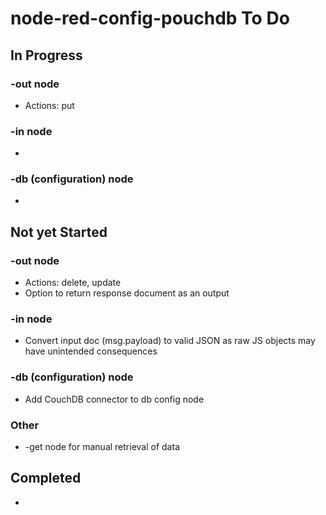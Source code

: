 # node-red-config-pouchdb To Do

## In Progress

### -out node

* Actions: put

### -in node

* 

### -db (configuration) node

* 


## Not yet Started

### -out node

* Actions: delete, update
* Option to return response document as an output

### -in node

* Convert input doc (msg.payload) to valid JSON as raw JS objects may have unintended consequences

### -db (configuration) node

* Add CouchDB connector to db config node

### Other

* -get node for manual retrieval of data

## Completed

* 